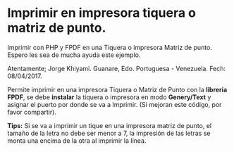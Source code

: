 # Imprimir en impresora tiquera o matriz de punto.
Imprimir con PHP y FPDF en una Tiquera o impresora Matriz de punto.
Espero les sea de mucha ayuda este ejemplo.

Atentamente;
Jorge Khiyami.
Guanare, Edo. Portuguesa - Venezuela.
Fech: 08/04/2017.

Permite imprimir en una impresora Tiquera o Matriz de Punto con la **librería FPDF**,
se debe **instalar** la tiquera o impresora en modo **Genery/Text** y asignar el puerto
por donde se va a Imprimir. (Si mejoran este código, por favor compartir).

**Tips:**
Si se va a imprimir un tique en una impresora matriz de punto, el tamaño de la letra no debe ser menor a 7, la impresión de las letras se monta una encima de la otra al imprimir la línea.
